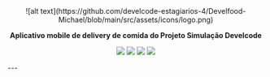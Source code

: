 <div align="center">
![alt text](https://github.com/develcode-estagiarios-4/Develfood-Michael/blob/main/src/assets/icons/logo.png) 

<strong align="center">Aplicativo mobile de delivery de comida do Projeto Simulação Develcode</strong>

<a href=""><img src="https://img.shields.io/github/license/develcode-estagiarios-4/Develfood-Michael" /></a>
<a href=""><img src="https://img.shields.io/github/issues/develcode-estagiarios-4/Develfood-Michael" /></a>
<a href=""><img src="https://img.shields.io/github/stars/develcode-estagiarios-4/Develfood-Michael" /></a>
<a href=""><img src="https://img.shields.io/github/forks/develcode-estagiarios-4/Develfood-Michael" /></a>
</div>
---





